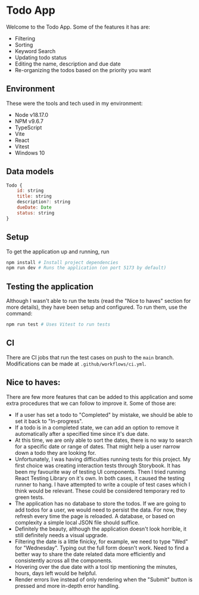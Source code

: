 # Todo App

Welcome to the Todo App. Some of the features it has are:

- Filtering
- Sorting
- Keyword Search
- Updating todo status
- Editing the name, description and due date
- Re-organizing the todos based on the priority you want

## Environment

These were the tools and tech used in my environment:

- Node v18.17.0
- NPM v9.6.7
- TypeScript
- Vite
- React
- Vitest
- Windows 10

## Data models

```js
Todo {
    id: string
    title: string
    description?: string
    dueDate: Date
    status: string
}
```

## Setup

To get the application up and running, run

```bash
npm install # Install project dependencies
npm run dev # Runs the application (on port 5173 by default)
```

## Testing the application

Although I wasn't able to run the tests (read the "Nice to haves" section for more details), they have been setup and configured. To run them, use the command:

```bash
npm run test # Uses Vitest to run tests
```

## CI

There are CI jobs that run the test cases on push to the `main` branch. Modifications can be made at `.github/workflows/ci.yml`.

## Nice to haves:

There are few more features that can be added to this application and some extra procedures that we can follow to improve it. Some of those are:

- If a user has set a todo to "Completed" by mistake, we should be able to set it back to "In-progress".
- If a todo is in a completed state, we can add an option to remove it automatically after a specified time since it's due date.
- At this time, we are only able to sort the dates, there is no way to search for a specific date or range of dates. That might help a user narrow down a todo they are looking for.
- Unfortunately, I was having difficulties running tests for this project. My first choice was creating interaction tests through Storybook. It has been my favourite way of testing UI components. Then I tried running React Testing Library on it's own. In both cases, it caused the testing runner to hang. I have attempted to write a couple of test cases which I think would be relevant. These could be considered temporary red to green tests.
- The application has no database to store the todos. If we are going to add todos for a user, we would need to persist the data. For now, they refresh every time the page is reloaded. A database, or based on complexity a simple local JSON file should suffice.
- Definitely the beauty, although the application doesn't look horrible, it still definitely needs a visual upgrade.
- Filtering the date is a little finicky, for example, we need to type "Wed" for "Wednesday". Typing out the full form doesn't work. Need to find a better way to share the date related data more efficiently and consistently across all the components.
- Hovering over the due date with a tool tip mentioning the minutes, hours, days left would be helpful.
- Render errors live instead of only rendering when the "Submit" button is pressed and more in-depth error handling.
